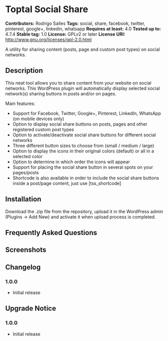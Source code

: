 # Toptal Social Share #
**Contributors:** Rodrigo Salles
**Tags:** social, share, facebook, twitter, pinterest, google+, linkedin, whatsapp
**Requires at least:** 4.0
**Tested up to:** 4.7.4
**Stable tag:** 1.0
**License:** GPLv2 or later
**License URI:** http://www.gnu.org/licenses/gpl-2.0.html

A utility for sharing content (posts, page and custom post types) on social networks.

## Description ##

This neat tool allows you to share content from your website on social networks. This WordPress plugin will automatically display selected social network(s) sharing buttons in posts and/or on pages.

Main features:
- Support for Facebook, Twitter, Google+, Pinterest, LinkedIn, WhatsApp (on mobile devices only)
- Option to display social share buttons on posts, pages and other registered custom post types
- Option to activate/deactivate social share buttons for different social networks
- Three different button sizes to choose from (small / medium / large)
- Option to display the icons in their original colors (default) or all in a selected color
- Option to determine in which order the icons will appear
- Support for placing the social share button in several spots on your pages/posts
- Shortcode is also available in order to include the social share buttons inside a post/page content, just use [tss_shortcode]

## Installation ##

Download the .zip file from the repository, upload it in the WordPress admin (Plugins -> Add New) and activate it when upload process is completed.

## Frequently Asked Questions ##

## Screenshots ##

## Changelog ##

### 1.0.0 ###
* Initial release

## Upgrade Notice ##

### 1.0.0 ###
* Initial release